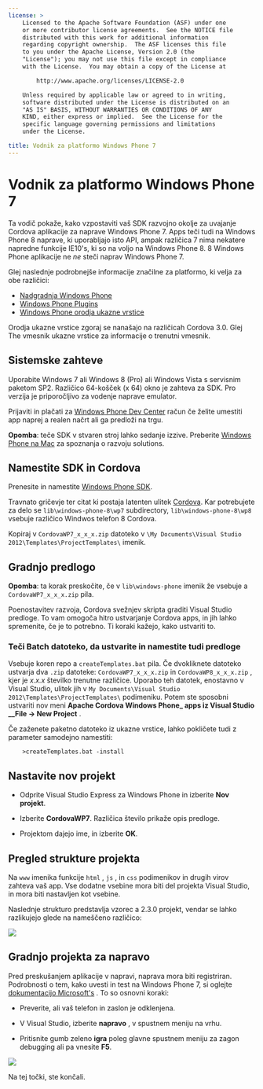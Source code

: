 ```yaml
---
license: >
    Licensed to the Apache Software Foundation (ASF) under one
    or more contributor license agreements.  See the NOTICE file
    distributed with this work for additional information
    regarding copyright ownership.  The ASF licenses this file
    to you under the Apache License, Version 2.0 (the
    "License"); you may not use this file except in compliance
    with the License.  You may obtain a copy of the License at

        http://www.apache.org/licenses/LICENSE-2.0

    Unless required by applicable law or agreed to in writing,
    software distributed under the License is distributed on an
    "AS IS" BASIS, WITHOUT WARRANTIES OR CONDITIONS OF ANY
    KIND, either express or implied.  See the License for the
    specific language governing permissions and limitations
    under the License.

title: Vodnik za platformo Windows Phone 7
---
```


# Vodnik za platformo Windows Phone 7

Ta vodič pokaže, kako vzpostaviti vaš SDK razvojno okolje za uvajanje Cordova aplikacije za naprave Windows Phone 7. Apps teči tudi na Windows Phone 8 naprave, ki uporabljajo isto API, ampak različica 7 nima nekatere napredne funkcije IE10's, ki so na voljo na Windows Phone 8. 8 Windows Phone aplikacije ne *ne* steči naprav Windows Phone 7.

Glej naslednje podrobnejše informacije značilne za platformo, ki velja za obe različici:

*   [Nadgradnja Windows Phone](../wp8/upgrading.html)
*   [Windows Phone Plugins](../wp8/plugin.html)
*   [Windows Phone orodja ukazne vrstice](../wp8/tools.html)

Orodja ukazne vrstice zgoraj se nanašajo na različicah Cordova 3.0. Glej The vmesnik ukazne vrstice za informacije o trenutni vmesnik.

## Sistemske zahteve

Uporabite Windows 7 ali Windows 8 (Pro) ali Windows Vista s servisnim paketom SP2. Različico 64-košček (x 64) okno je zahteva za SDK. Pro verzija je priporočljivo za vodenje naprave emulator.

Prijaviti in plačati za [Windows Phone Dev Center][1] račun če želite umestiti app naprej a realen načrt ali ga predloži na trgu.

 [1]: http://dev.windowsphone.com/en-us/publish

**Opomba**: teče SDK v stvaren stroj lahko sedanje izzive. Preberite [Windows Phone na Mac][2] za spoznanja o razvoju solutions.

 [2]: http://aka.ms/BuildaWP8apponaMac

## Namestite SDK in Cordova

Prenesite in namestite [Windows Phone SDK][3].

 [3]: http://www.microsoft.com/download/en/details.aspx?displaylang=en&id=27570/

Travnato gričevje ter citat ki postaja latenten ulitek [Cordova][4]. Kar potrebujete za delo se `lib\windows-phone-8\wp7` subdirectory, `lib\windows-phone-8\wp8` vsebuje različico Windwos telefon 8 Cordova.

 [4]: http://phonegap.com/download

Kopiraj v `CordovaWP7_x_x_x.zip` datoteko v `\My Documents\Visual
Studio 2012\Templates\ProjectTemplates\` imenik.

## Gradnjo predlogo

**Opomba**: ta korak preskočite, če v `lib\windows-phone` imenik že vsebuje a `CordovaWP7_x_x_x.zip` pila.

Poenostavitev razvoja, Cordova svežnjev skripta graditi Visual Studio predloge. To vam omogoča hitro ustvarjanje Cordova apps, in jih lahko spremenite, če je to potrebno. Ti koraki kažejo, kako ustvariti to.

### Teči Batch datoteko, da ustvarite in namestite tudi predloge

Vsebuje koren repo a `createTemplates.bat` pila. Če dvokliknete datoteko ustvarja dva `.zip` datoteke: `CordovaWP7_x_x_x.zip` in `CordovaWP8_x_x_x.zip` , kjer je *x.x.x* številko trenutne različice. Uporabo teh datotek, enostavno v Visual Studio, ulitek jih v `My Documents\Visual Studio
2012\Templates\ProjectTemplates\` podimeniku. Potem ste sposobni ustvariti nov meni **Apache Cordova Windows Phone_ apps iz Visual Studio __File → New Project** .

Če zaženete paketno datoteko iz ukazne vrstice, lahko pokličete tudi z parameter samodejno namestiti:

        >createTemplates.bat -install
    

## Nastavite nov projekt

*   Odprite Visual Studio Express za Windows Phone in izberite **Nov projekt**.

*   Izberite **CordovaWP7**. Različica število prikaže opis predloge.

*   Projektom dajejo ime, in izberite **OK**.

## Pregled strukture projekta

Na `www` imenika funkcije `html` , `js` , in `css` podimenikov in drugih virov zahteva vaš app. Vse dodatne vsebine mora biti del projekta Visual Studio, in mora biti nastavljen kot vsebine.

Naslednje strukturo predstavlja vzorec a 2.3.0 projekt, vendar se lahko razlikujejo glede na nameščeno različico:

![][5]

 [5]: img/guide/platforms/wp8/projectStructure.png

## Gradnjo projekta za napravo

Pred preskušanjem aplikacije v napravi, naprava mora biti registriran. Podrobnosti o tem, kako uvesti in test na Windows Phone 7, si oglejte [dokumentacijo Microsoft's][6] . To so osnovni koraki:

 [6]: http://msdn.microsoft.com/en-us/library/windowsphone/develop/ff402565(v=vs.105).aspx

*   Preverite, ali vaš telefon in zaslon je odklenjena.

*   V Visual Studio, izberite **napravo** , v spustnem meniju na vrhu.

*   Pritisnite gumb zeleno **igra** poleg glavne spustnem meniju za zagon debugging ali pa vnesite **F5**.

![][7]

 [7]: img/guide/platforms/wp7/wpd.png

Na tej točki, ste končali.